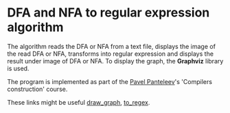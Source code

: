# DFA and NFA to regular expression algorithm

The algorithm reads the DFA or NFA from a text file,
displays the image of the read DFA or NFA, transforms into regular expression and displays the result under image of DFA or NFA.
To display the graph, the **Graphviz** library is used.

The program is implemented as part of the [Pavel Panteleev](http://intsys.msu.ru/staff/panteleev/)'s 'Compilers construction' course.

These links might be useful [draw_graph](https://graphviz.readthedocs.io/en/stable/index.html#), [to_regex](https://qastack.ru/cs/2016/how-to-convert-finite-automata-to-regular-expressions).

